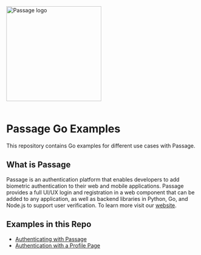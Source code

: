 <img src="https://storage.googleapis.com/passage-docs/passage-logo-dark-full.png" alt="Passage logo" style="width:250px;"/>
<br/><br/>

# Passage Go Examples

This repository contains Go examples for different use cases with Passage.

## What is Passage
Passage is an authentication platform that enables developers to add biometric authentication to their web and mobile applications. Passage provides a full UI/UX login and registration in a web component that can be added to any application, as well as backend libraries in Python, Go, and Node.js to support user verification. To learn more visit our [website](https://passage.id).

## Examples in this Repo
* [Authenticating with Passage](01-Login/)
* [Authentication with a Profile Page](02-Login-With-Profile/)

